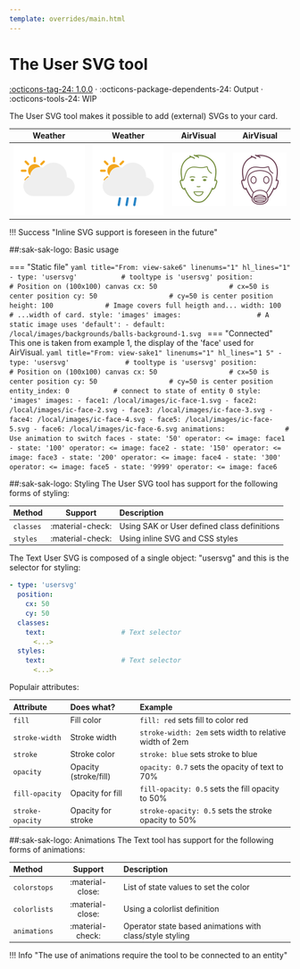 ```yaml
---
template: overrides/main.html
---
```


[usersvg-tool support]: https://github.com/amoebelabs/swiss-army-knife/releases/tag/1.0.0

[usersvg-partly-cloudy-day]: ../assets/screenshots/partly-cloudy-day.svg
[usersvg-partly-cloudy-day-rain]: ../assets/screenshots/partly-cloudy-day-rain.svg
[usersvg-ic-face-1]: ../assets/screenshots/ic-face-1.svg
[usersvg-ic-face-6]: ../assets/screenshots/ic-face-6.svg

# The User SVG tool
[:octicons-tag-24: 1.0.0][usersvg-tool support] ·
:octicons-package-dependents-24: Output ·
:octicons-tools-24: WIP

The User SVG tool makes it possible to add (external) SVGs to your card.

| Weather | Weather | AirVisual | AirVisual|
|-----|-----|-----|-----|
|![usersvg-partly-cloudy-day] | ![usersvg-partly-cloudy-day-rain]| ![usersvg-ic-face-1] | ![usersvg-ic-face-6] |

!!! Success "Inline SVG support is foreseen in the future"
  
##:sak-sak-logo: Basic usage

=== "Static file"
    ```yaml title="From: view-sake6" linenums="1" hl_lines="1"
    - type: 'usersvg'           # tooltype is 'usersvg'
      position:                 # Position on (100x100) canvas
        cx: 50                  # cx=50 is center position
        cy: 50                  # cy=50 is center position
        height: 100             # Image covers full heigth and...
        width: 100              # ...width of card.
      style: 'images'
      images:                   # A static image uses 'default':
        - default: /local/images/backgrounds/balls-background-1.svg
    ```
=== "Connected"
    This one is taken from example 1, the display of the 'face' used for AirVisual.
    ```yaml title="From: view-sake1" linenums="1" hl_lines="1 5"
    - type: 'usersvg'              # tooltype is 'usersvg'
      position:                 # Position on (100x100) canvas
        cx: 50                  # cx=50 is center position
        cy: 50                  # cy=50 is center position
      entity_index: 0           # connect to state of entity 0
      style: 'images'
      images:
        - face1: /local/images/ic-face-1.svg
        - face2: /local/images/ic-face-2.svg
        - face3: /local/images/ic-face-3.svg
        - face4: /local/images/ic-face-4.svg
        - face5: /local/images/ic-face-5.svg
        - face6: /local/images/ic-face-6.svg
      animations:               # Use animation to switch faces
        - state: '50'
          operator: <=
          image: face1
        - state: '100'
          operator: <=
          image: face2
        - state: '150'
          operator: <=
          image: face3
        - state: '200'
          operator: <=
          image: face4
        - state: '300'
          operator: <=
          image: face5
        - state: '9999'
          operator: <=
          image: face6
    ```
    
##:sak-sak-logo: Styling
The User SVG tool has support for the following forms of styling:

| Method       | Support          | Description            |
| :----------- | :--------------: | :-------------------- |
| `classes`    | :material-check: | Using SAK or User defined class definitions  |
| `styles`     | :material-check: | Using inline SVG and CSS styles |

The Text User SVG is composed of a single object: "usersvg" and this is the selector for styling:
```yaml linenums="1"hl_lines="7 10"
- type: 'usersvg'
  position:
    cx: 50
    cy: 50
  classes:
    text:                   # Text selector
      <...>
  styles:
    text:                   # Text selector
      <...>
```
Populair attributes:

| Attribute       | Does what?            | Example                                                 |
| :-------------- | :-------------------- | :------------------------------------------------------ |
| `fill`          | Fill color            | `fill: red` sets fill to color red |
| `stroke-width`  | Stroke width          | `stroke-width: 2em` sets width to relative width of 2em |
| `stroke`        | Stroke color          | `stroke: blue` sets stroke to blue |
| `opacity`       | Opacity (stroke/fill) | `opacity: 0.7` sets the opacity of text to 70% |
| `fill-opacity`  | Opacity for fill      | `fill-opacity: 0.5` sets the fill opacity to 50% |
| `stroke-opacity`| Opacity for stroke    | `stroke-opacity: 0.5` sets the stroke opacity to 50% |

##:sak-sak-logo: Animations
The Text tool has support for the following forms of animations:

| Method       | Support          | Description            |
| :----------- | :--------------: | :-------------------- |
| `colorstops` | :material-close: | List of state values to set the color |
| `colorlists` | :material-close: | Using a colorlist definition |
| `animations` | :material-check: | Operator state based animations with class/style styling |

!!! Info "The use of animations require the tool to be connected to an entity"





